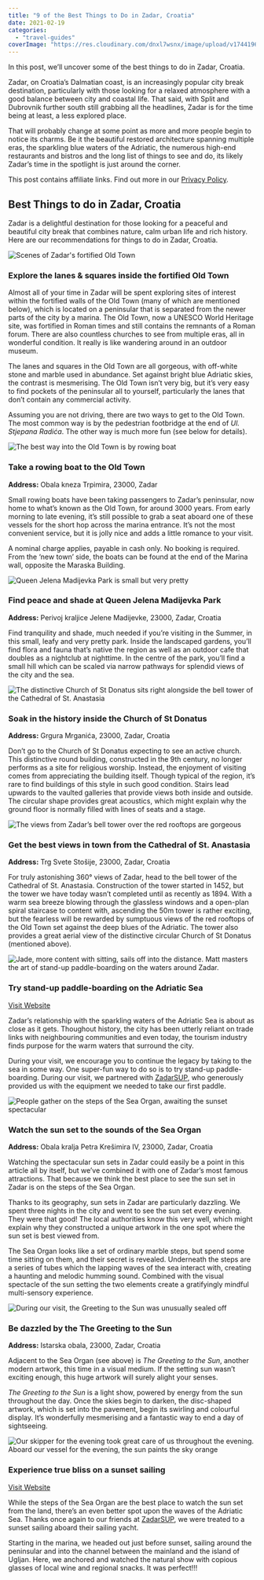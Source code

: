 ```yaml
---
title: "9 of the Best Things to Do in Zadar, Croatia"
date: 2021-02-19
categories: 
  - "travel-guides"
coverImage: "https://res.cloudinary.com/dnxl7wsnx/image/upload/v1744196952/zadar-rooftops_kheytk.jpg"
---
```


In this post, we’ll uncover some of the best things to do in Zadar, Croatia.

Zadar, on Croatia’s Dalmatian coast, is an increasingly popular city break destination, particularly with those looking for a relaxed atmosphere with a good balance between city and coastal life. That said, with Split and Dubrovnik further south still grabbing all the headlines, Zadar is for the time being at least, a less explored place.

That will probably change at some point as more and more people begin to notice its charms. Be it the beautiful restored architecture spanning multiple eras, the sparkling blue waters of the Adriatic, the numerous high-end restaurants and bistros and the long list of things to see and do, its likely Zadar’s time in the spotlight is just around the corner.

This post contains affiliate links. Find out more in our [Privacy Policy](https://giveback.guide/privacy).

## Best Things to do in Zadar, Croatia

Zadar is a delightful destination for those looking for a peaceful and beautiful city break that combines nature, calm urban life and rich history. Here are our recommendations for things to do in Zadar, Croatia.

![Scenes of Zadar's fortified Old Town](https://res.cloudinary.com/dnxl7wsnx/image/upload/v1745837809/zadar-old-town-restaurant-1024x683.jpg_vro6um.webp)

### Explore the lanes & squares inside the fortified Old Town

Almost all of your time in Zadar will be spent exploring sites of interest within the fortified walls of the Old Town (many of which are mentioned below), which is located on a peninsular that is separated from the newer parts of the city by a marina. The Old Town, now a UNESCO World Heritage site, was fortified in Roman times and still contains the remnants of a Roman forum. There are also countless churches to see from multiple eras, all in wonderful condition. It really is like wandering around in an outdoor museum.

The lanes and squares in the Old Town are all gorgeous, with off-white stone and marble used in abundance. Set against bright blue Adriatic skies, the contrast is mesmerising. The Old Town isn’t very big, but it’s very easy to find pockets of the peninsular all to yourself, particularly the lanes that don’t contain any commercial activity.

Assuming you are not driving, there are two ways to get to the Old Town. The most common way is by the pedestrian footbridge at the end of _Ul. Stjepana Radića_. The other way is much more fun (see below for details).

![The best way into the Old Town is by rowing boat](https://res.cloudinary.com/dnxl7wsnx/image/upload/v1745837815/zadar-rowing-boat-1024x683.jpg_g2gjnh.webp)

### Take a rowing boat to the Old Town

**Address:** Obala kneza Trpimira, 23000, Zadar

Small rowing boats have been taking passengers to Zadar’s peninsular, now home to what’s known as the Old Town, for around 3000 years. From early morning to late evening, it’s still possible to grab a seat aboard one of these vessels for the short hop across the marina entrance. It’s not the most convenient service, but it is jolly nice and adds a little romance to your visit.

A nominal charge applies, payable in cash only. No booking is required. From the ‘new town’ side, the boats can be found at the end of the Marina wall, opposite the Maraska Building.

![Queen Jelena Madijevka Park is small but very pretty](https://res.cloudinary.com/dnxl7wsnx/image/upload/v1745837812/zadar-park-cafe-1024x683.jpg_meb2lr.webp)

### Find peace and shade at Queen Jelena Madijevka Park

**Address:** Perivoj kraljice Jelene Madijevke, 23000, Zadar, Croatia

Find tranquility and shade, much needed if you’re visiting in the Summer, in this small, leafy and very pretty park. Inside the landscaped gardens, you’ll find flora and fauna that’s native the region as well as an outdoor cafe that doubles as a nightclub at nighttime. In the centre of the park, you’ll find a small hill which can be scaled via narrow pathways for splendid views of the city and the sea.

![The distinctive Church of St Donatus sits right alongside the bell tower of the Cathedral of St. Anastasia](https://res.cloudinary.com/dnxl7wsnx/image/upload/v1745837801/zadar-church-bell-tower-1024x683.jpg_cuqv28.webp)

### Soak in the history inside the Church of St Donatus

**Address:** Grgura Mrganića, 23000, Zadar, Croatia

Don’t go to the Church of St Donatus expecting to see an active church. This distinctive round building, constructed in the 9th century, no longer performs as a site for religious worship. Instead, the enjoyment of visiting comes from appreciating the building itself. Though typical of the region, it’s rare to find buildings of this style in such good condition. Stairs lead upwards to the vaulted galleries that provide views both inside and outside. The circular shape provides great acoustics, which might explain why the ground floor is normally filled with lines of seats and a stage.

![The views from Zadar’s bell tower over the red rooftops are gorgeous](https://res.cloudinary.com/dnxl7wsnx/image/upload/v1745837799/zadar-bell-tower-bells-1024x683.jpg_bkylpl.webp)

### Get the best views in town from the Cathedral of St. Anastasia

**Address:** Trg Svete Stošije, 23000, Zadar, Croatia

For truly astonishing 360° views of Zadar, head to the bell tower of the Cathedral of St. Anastasia. Construction of the tower started in 1452, but the tower we have today wasn’t completed until as recently as 1894. With a warm sea breeze blowing through the glassless windows and a open-plan spiral staircase to content with, ascending the 50m tower is rather exciting, but the fearless will be rewarded by sumptuous views of the red rooftops of the Old Town set against the deep blues of the Adriatic. The tower also provides a great aerial view of the distinctive circular Church of St Donatus (mentioned above).

![Jade, more content with sitting, sails off into the distance. Matt masters the art of stand-up paddle-boarding on the waters around Zadar.](https://res.cloudinary.com/dnxl7wsnx/image/upload/v1745837820/zadar-sup-jade-1024x683.jpg_atvtme.webp)

### Try stand-up paddle-boarding on the Adriatic Sea

[Visit Website](https://www.zadarsup.com/)

Zadar’s relationship with the sparkling waters of the Adriatic Sea is about as close as it gets. Thoughout history, the city has been utterly reliant on trade links with neighbouring communities and even today, the tourism industry finds purpose for the warm waters that surround the city.

During your visit, we encourage you to continue the legacy by taking to the sea in some way. One super-fun way to do so is to try stand-up paddle-boarding. During our visit, we partnered with [ZadarSUP](https://www.zadarsup.com/), who generously provided us with the equipment we needed to take our first paddle.

![People gather on the steps of the Sea Organ, awaiting the sunset spectacular](https://res.cloudinary.com/dnxl7wsnx/image/upload/v1745837806/zadar-man-sunset-sea-organ-1024x683.jpg_muydbc.webp)

### Watch the sun set to the sounds of the Sea Organ

**Address:** Obala kralja Petra Krešimira IV, 23000, Zadar, Croatia

Watching the spectacular sun sets in Zadar could easily be a point in this article all by itself, but we’ve combined it with one of Zadar’s most famous attractions. That because we think the best place to see the sun set in Zadar is on the steps of the Sea Organ.

Thanks to its geography, sun sets in Zadar are particularly dazzling. We spent three nights in the city and went to see the sun set every evening. They were that good! The local authorities know this very well, which might explain why they constructed a unique artwork in the one spot where the sun set is best viewed from.

The Sea Organ looks like a set of ordinary marble steps, but spend some time sitting on them, and their secret is revealed. Underneath the steps are a series of tubes which the lapping waves of the sea interact with, creating a haunting and melodic humming sound. Combined with the visual spectacle of the sun setting the two elements create a gratifyingly mindful multi-sensory experience.

![During our visit, the Greeting to the Sun was unusually sealed off](https://res.cloudinary.com/dnxl7wsnx/image/upload/v1745837804/zadar-greeting-to-the-sun-1024x683.jpg_q2kaq9.webp)

### Be dazzled by the The Greeting to the Sun

**Address:** Istarska obala, 23000, Zadar, Croatia

Adjacent to the Sea Organ (see above) is _The Greeting to the Sun_, another modern artwork, this time in a visual medium. If the setting sun wasn’t exciting enough, this huge artwork will surely alight your senses.

_The Greeting to the Sun_ is a light show, powered by energy from the sun throughout the day. Once the skies begin to darken, the disc-shaped artwork, which is set into the pavement, begin its swirling and colourful display. It’s wonderfully mesmerising and a fantastic way to end a day of sightseeing.

![Our skipper for the evening took great care of us throughout the evening. Aboard our vessel for the evening, the sun paints the sky orange](https://res.cloudinary.com/dnxl7wsnx/image/upload/v1745837817/zadar-sailing-skipper-1024x683.jpg_pk6ws4.webp)

### Experience true bliss on a sunset sailing

[Visit Website](https://www.zadarsup.com/)

While the steps of the Sea Organ are the best place to watch the sun set from the land, there’s an even better spot upon the waves of the Adriatic Sea. Thanks once again to our friends at [ZadarSUP](https://www.zadarsup.com/), we were treated to a sunset sailing aboard their sailing yacht.

Starting in the marina, we headed out just before sunset, sailing around the peninsular and into the channel between the mainland and the island of Ugljan. Here, we anchored and watched the natural show with copious glasses of local wine and regional snacks. It was perfect!!!
